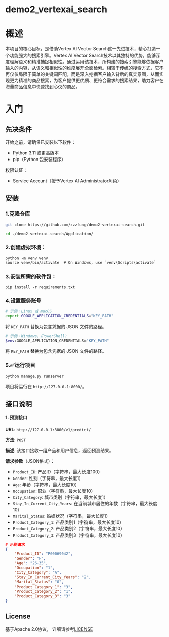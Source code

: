 # demo2_vertexai_search

# 概述

本项目的核心目标，是借助Vertex AI Vector Search这一先进技术，精心打造一个功能强大的搜索引擎。Vertex AI Vector Search技术以其独特的优势，能够深度理解语义和精准捕捉相似性。通过运用该技术，所构建的搜索引擎能够依据客户输入的内容，从语义和相似性的维度展开全面检索。相较于传统的搜索方式，它不再仅仅局限于简单的关键词匹配，而是深入挖掘客户输入背后的真实意图，从而实现更为精准的商品搜索，为客户提供更优质、更符合需求的搜索结果，助力客户在海量商品信息中快速找到心仪的商品。 

# 入门

## 先决条件

开始之前，请确保已安装以下软件：

- Python 3.11 或更高版本
- pip（Python 包安装程序）

权限认证：

- Service Account（授予Vertex AI Administrator角色）

## 安装

### 1.克隆仓库

```bash
git clone https://github.com/zzzfung/demo2-vertexai-search.git

cd ./demo2-vertexai-search/Application/
```

### 2.创建虚拟环境：

```
python -m venv venv
source venv/bin/activate  # On Windows, use `venv\Scripts\activate`
```

### 3.安装所需的软件包：

```
pip install -r requirements.txt
```

###  4.设置服务账号

```bash
# 示例：Linux 或 macOS
export GOOGLE_APPLICATION_CREDENTIALS="KEY_PATH"
```

将 `KEY_PATH` 替换为包含凭据的 JSON 文件的路径。

```bash
# 示例：Windows，（PowerShell）
$env:GOOGLE_APPLICATION_CREDENTIALS="KEY_PATH"
```

将 `KEY_PATH` 替换为包含凭据的 JSON 文件的路径。

### 5.✅运行项目

```bash
python manage.py runserver
```

项目将运行在 `http://127.0.0.1:8000/`。

## 接口说明

#### 1. **预测接口**

**URL**: `http://127.0.0.1:8000/v1/predict/`

**方法**: `POST`

**描述**: 该接口接收一组产品和用户信息，返回预测结果。

**请求参数**（JSON格式）：

- `Product_ID`: 产品ID（字符串，最大长度100）
- `Gender`: 性别（字符串，最大长度1）
- `Age`: 年龄（字符串，最大长度10）
- `Occupation`: 职业（字符串，最大长度10）
- `City_Category`: 城市类别（字符串，最大长度1）
- `Stay_In_Current_City_Years`: 在当前城市居住的年数（字符串，最大长度10）
- `Marital_Status`: 婚姻状况（字符串，最大长度1）
- `Product_Category_1`: 产品类别1（字符串，最大长度10）
- `Product_Category_2`: 产品类别2（字符串，最大长度10）
- `Product_Category_3`: 产品类别3（字符串，最大长度10）

```json
# 示例请求
{
    "Product_ID": "P00069042",
    "Gender": "F",
    "Age": "26-35",
    "Occupation": "1",
    "City_Category": "A",
    "Stay_In_Current_City_Years": "2",
    "Marital_Status": "0",
    "Product_Category_1": "3",
    "Product_Category_2": "1",
    "Product_Category_3": "3"
}
```

## License

基于Apache 2.0协议， 详细请参考[LICENSE](https://github.com/zzzfung/demo2-vertexai-search/blob/main/LICENSE)

